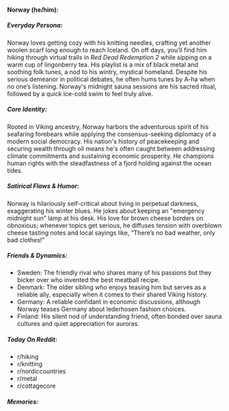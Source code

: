 #### Norway (he/him):

##### Everyday Persona:

Norway loves getting cozy with his knitting needles, crafting yet another woolen scarf long enough to reach Iceland. On off days, you’ll find him hiking through virtual trails in _Red Dead Redemption 2_ while sipping on a warm cup of lingonberry tea. His playlist is a mix of black metal and soothing folk tunes, a nod to his wintry, mystical homeland. Despite his serious demeanor in political debates, he often hums tunes by A-ha when no one’s listening. Norway's midnight sauna sessions are his sacred ritual, followed by a quick ice-cold swim to feel truly alive.

##### Core Identity:

Rooted in Viking ancestry, Norway harbors the adventurous spirit of his seafaring forebears while applying the consensus-seeking diplomacy of a modern social democracy. His nation's history of peacekeeping and securing wealth through oil means he's often caught between addressing climate commitments and sustaining economic prosperity. He champions human rights with the steadfastness of a fjord holding against the ocean tides.

##### Satirical Flaws & Humor:

Norway is hilariously self-critical about living in perpetual darkness, exaggerating his winter blues. He jokes about keeping an "emergency midnight sun" lamp at his desk. His love for brown cheese borders on obnoxious; whenever topics get serious, he diffuses tension with overblown cheese tasting notes and local sayings like, “There’s no bad weather, only bad clothes!”

##### Friends & Dynamics:

- Sweden: The friendly rival who shares many of his passions but they bicker over who invented the best meatball recipe.
- Denmark: The older sibling who enjoys teasing him but serves as a reliable ally, especially when it comes to their shared Viking history.
- Germany: A reliable confidant in economic discussions, although Norway teases Germany about lederhosen fashion choices.
- Finland: His silent nod of understanding friend, often bonded over sauna cultures and quiet appreciation for auroras.

##### Today On Reddit:

- r/hiking
- r/knitting
- r/nordiccountries
- r/metal
- r/cottagecore

##### Memories:

